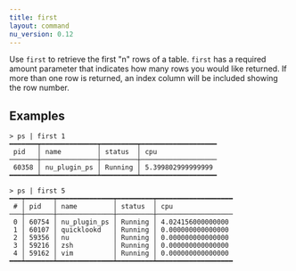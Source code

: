 ```yaml
---
title: first
layout: command
nu_version: 0.12
---
```


Use `first` to retrieve the first "n" rows of a table. `first` has a required amount parameter that indicates how many rows you would like returned. If more than one row is returned, an index column will be included showing the row number.

## Examples

```shell
> ps | first 1
━━━━━━━┯━━━━━━━━━━━━━━┯━━━━━━━━━┯━━━━━━━━━━━━━━━━━━━
 pid   │ name         │ status  │ cpu
───────┼──────────────┼─────────┼───────────────────
 60358 │ nu_plugin_ps │ Running │ 5.399802999999999
━━━━━━━┷━━━━━━━━━━━━━━┷━━━━━━━━━┷━━━━━━━━━━━━━━━━━━━
```

```shell
> ps | first 5
━━━┯━━━━━━━┯━━━━━━━━━━━━━━┯━━━━━━━━━┯━━━━━━━━━━━━━━━━━━━
 # │ pid   │ name         │ status  │ cpu
───┼───────┼──────────────┼─────────┼───────────────────
 0 │ 60754 │ nu_plugin_ps │ Running │ 4.024156000000000
 1 │ 60107 │ quicklookd   │ Running │ 0.000000000000000
 2 │ 59356 │ nu           │ Running │ 0.000000000000000
 3 │ 59216 │ zsh          │ Running │ 0.000000000000000
 4 │ 59162 │ vim          │ Running │ 0.000000000000000
━━━┷━━━━━━━┷━━━━━━━━━━━━━━┷━━━━━━━━━┷━━━━━━━━━━━━━━━━━━━
```


